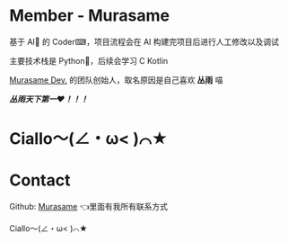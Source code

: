 # Member - Murasame

基于 AI🤖 的 Coder⌨，项目流程会在 AI 构建完项目后进行人工修改以及调试   

主要技术栈是 Python🐍，后续会学习 C Kotlin



[Murasame Dev.](https://github.com/Murasame-Dev) 的团队创始人，取名原因是自己喜欢 **丛雨** 喵  

***丛雨天下第一❤！！！***



# **Ciallo～(∠・ω< )⌒★**



# Contact

Github: [Murasame](https://github.com/LeiSureLyYrsc) 👈里面有我所有联系方式   

Ciallo～(∠・ω< )⌒★






